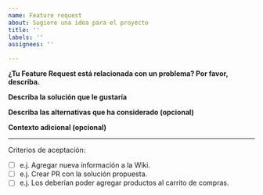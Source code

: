 ```yaml
---
name: Feature request
about: Sugiere una idea para el proyecto
title: ''
labels: ''
assignees: ''

---
```


**¿Tu Feature Request está relacionada con un problema? Por favor, describa.**
<!-- Una descripción clara y concisa de cuál es el problema. ej. Siempre me siento frustrado cuando […] -->

**Describa la solución que le gustaría**
<!-- Una descripción clara y concisa de lo que quieres que suceda. -->

**Describa las alternativas que ha considerado (opcional)**
<!-- Una descripción clara y concisa de cualquier solución o feature alternativa que haya considerado. -->

**Contexto adicional (opcional)**
<!-- Agregar cualquier otro contexto o screenshots para dar más contexto de tu idea. -->

-----

Criterios de aceptación:
<!-- Detalla una check list  con lo minimo requerido para que esta tarea se de como completada -->

- [ ] e.j. Agregar nueva información a la Wiki.
- [ ] e.j. Crear PR con la solución propuesta.
- [ ] e.j. Los deberían poder agregar productos al carrito de compras.
